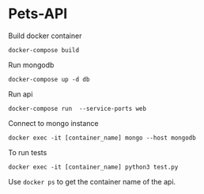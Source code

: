# Pets-API

Build docker container
```
docker-compose build
```

Run mongodb
```
docker-compose up -d db
```

Run api
```
docker-compose run  --service-ports web
```

Connect to mongo instance
```
docker exec -it [container_name] mongo --host mongodb
```


To run tests
```
docker exec -it [container_name] python3 test.py
```

Use `docker ps` to get the container name of the api.
